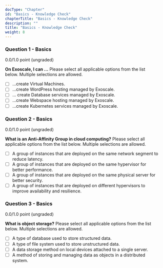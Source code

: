 ```yaml
---
docType: "Chapter"
id: "Basics - Knowledge Check"
chapterTitle: "Basics - Knowledge Check"
description: ""
title: "Basics - Knowledge Check"
weight: 8
---
```


### **Question 1 - Basics**
0.0/1.0 point (ungraded)

**On Exoscale, I can ...**
Please select all applicable options from the list below. Multiple selections are allowed.

- [ ] ...create Virtual Machines.
- [ ] ...create WordPress hosting managed by Exoscale.
- [ ] ... create Database services managed by Exoscale.
- [ ] ...create Webspace hosting managed by Exoscale.
- [ ] ...create Kubernetes services managed by Exoscale.

### **Question 2 - Basics**
0.0/1.0 point (ungraded)

**What is an Anti-Affinity Group in cloud computing?**
Please select all applicable options from the list below. Multiple selections are allowed.

- [ ] A group of instances that are deployed on the same network segment to reduce latency.
- [ ] A group of instances that are deployed on the same hypervisor for better performance.
- [ ] A group of instances that are deployed on the same physical server for better security.
- [ ] A group of instances that are deployed on different hypervisors to improve availability and resilience.

### **Question 3 - Basics**
0.0/1.0 point (ungraded)

**What is object storage?**
Please select all applicable options from the list below. Multiple selections are allowed.

- [ ] A type of database used to store structured data.
- [ ] A type of file system used to store unstructured data.
- [ ] A data storage method on local devices attached to a single server.
- [ ] A method of storing and managing data as objects in a distributed system.
